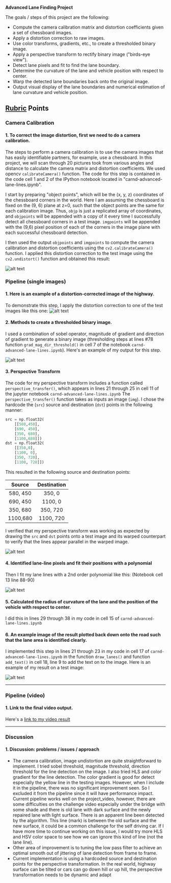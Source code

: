 
**Advanced Lane Finding Project**

The goals / steps of this project are the following:

* Compute the camera calibration matrix and distortion coefficients given a set of chessboard images.
* Apply a distortion correction to raw images.
* Use color transforms, gradients, etc., to create a thresholded binary image.
* Apply a perspective transform to rectify binary image ("birds-eye view").
* Detect lane pixels and fit to find the lane boundary.
* Determine the curvature of the lane and vehicle position with respect to center.
* Warp the detected lane boundaries back onto the original image.
* Output visual display of the lane boundaries and numerical estimation of lane curvature and vehicle position.

[//]: # (Image References)

[image1]: ./output_images/undistorted_chessboard.png "Undistorted"
[image2]: ./output_images/undistorted_highway.png "Road Transformed"
[image3]: ./output_images/combinations.png "Binary Example"
[image4]: ./output_images/warped_example.jpg "Warp Example"
[image5]: ./output_images/sliding_window.jpg "Fit Visual"
[image6]: ./output_images/img_with_text.png "Output"
[video1]: ./project_video_output.mp4 "Video"

## [Rubric](https://review.udacity.com/#!/rubrics/571/view) Points

### Camera Calibration

#### 1. To correct the image distortion, first we need to do a camera calibration.
The steps to perform a camera calibration is to use the camera images that has easily identifiable partners, for example, use a chessboard. In this project, we will scan through 20 pictures took from various angles and distance to calculate the camera matrix and distortion coefficients. We used opencv `calibrateCamera()` function.
The code for this step is contained in the code cell 1 and 2 of the IPython notebook located in "carnd-advanced-lane-lines.ipynb".  

I start by preparing "object points", which will be the (x, y, z) coordinates of the chessboard corners in the world. Here I am assuming the chessboard is fixed on the (9, 6) plane at z=0, such that the object points are the same for each calibration image.  Thus, `objp` is just a replicated array of coordinates, and `objpoints` will be appended with a copy of it every time I successfully detect all chessboard corners in a test image.  `imgpoints` will be appended with the (9,6) pixel position of each of the corners in the image plane with each successful chessboard detection.  

I then used the output `objpoints` and `imgpoints` to compute the camera calibration and distortion coefficients using the `cv2.calibrateCamera()` function.  I applied this distortion correction to the test image using the `cv2.undistort()` function and obtained this result:

![alt text][image1]

### Pipeline (single images)

#### 1. Here is an example of a distortion-corrected image of the highway.

To demonstrate this step, I apply the distortion correction to one of the test images like this one:
![alt text][image2]

#### 2. Methods to create a thresholded binary image.  

I used a combination of sobel operator, magnitude of gradient and direction of gradient to generate a binary image (thresholding steps at lines #78 function `grad_mag_dir_threshold()` in cell 7 of the notebook `carnd-advanced-lane-lines.ipynb`). Here's an example of my output for this step.  

![alt text][image3]

#### 3. Perspective Transform

The code for my perspective transform includes a function called `perspective_transfer()`, which appears in lines 21 through 25 in cell 11 of the jupyter notebook `carnd-advanced-lane-lines.ipynb`   The `perspective_transfer()` function takes as inputs an image (`img`).  I chose the hardcode the (`src`) source and destination (`dst`) points in the following manner:

```python
src = np.float32(
    [[580,450],
    [690, 450],
    [350, 680],
    [1100,680]])
dst = np.float32(
    [[350,0],
    [1100, 0],
    [350, 720],
    [1100, 720]])
```

This resulted in the following source and destination points:

| Source        | Destination   |
|:-------------:|:-------------:|
| 580, 450      | 350, 0        |
| 690, 450      | 1100, 0       |
| 350, 680      | 350, 720      |
| 1100,680      | 1100, 720     |

I verified that my perspective transform was working as expected by drawing the `src` and `dst` points onto a test image and its warped counterpart to verify that the lines appear parallel in the warped image.

![alt text][image4]

#### 4. Identified lane-line pixels and fit their positions with a polynomial

Then I fit my lane lines with a 2nd order polynomial like this: (Notebook cell 13 line 88-90)

![alt text][image5]

#### 5. Calculated the radius of curvature of the lane and the position of the vehicle with respect to center.

I did this in lines 29 through 38 in my code in cell 15 of `carnd-advanced-lane-lines.ipynb`

#### 6. An example image of the result plotted back down onto the road such that the lane area is identified clearly.

I implemented this step in lines 21 through 23 in my code in cell 17 of `carnd-advanced-lane-lines.ipynb` in the function `draw_lanes()` and function `add_text()` in cell 18, line 9 to add the text on to the image.  Here is an example of my result on a test image:

![alt text][image6]

---

### Pipeline (video)

#### 1. Link to the final video output.  

Here's a [link to my video result](./project_video_output.mp4)

---

### Discussion

#### 1. Discussion: problems / issues / approach

- The camera calibration, image undistortion are quite straightforward to implement. I tried sobel threshold, magnitude threshold, direction threshold for the line detection on the image. I also tried HLS and color gradient for the line detection. The color gradient is good for detect especially the yellow line in the testing images. However, when I include it in the pipeline, there was no significant improvement seen. So I excluded it from the pipeline since it will have performance impact. Current pipeline works well on the project_video, however, there are some difficulties on the challenge video especially under the bridge with some shade and there is old lane with dark surface and the newly repaired lane with light surface. There is an apparent line been detected by the algorithm. This line (mark) is between the old surface and the new surface, it could be a common challenge for the self driving car. If I have more time to continue working on this issue, I would try more HLS and HSV color space to see how we can ignore this kind of line (not the lane line).
- Other area of improvement is to tuning the low pass filter to achieve an optimal smooth out of jittering of lane detection from frame to frame.
- Current implementation is using a hardcoded source and destination points for the perspective transformation. In the real world, highway surface can be tilted or cars can go down hill or up hill, the perspective transformation needs to be dynamic and adapt
